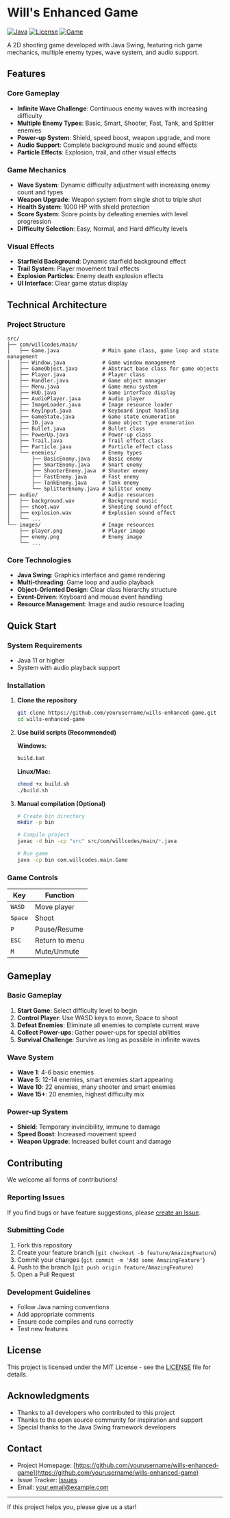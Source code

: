 # Will's Enhanced Game

[![Java](https://img.shields.io/badge/Java-21+-orange.svg)](https://www.oracle.com/java/)
[![License](https://img.shields.io/badge/License-MIT-green.svg)](LICENSE)
[![Game](https://img.shields.io/badge/Game-2D%20Shooter-blue.svg)](https://github.com/yourusername/wills-enhanced-game)

A 2D shooting game developed with Java Swing, featuring rich game mechanics, multiple enemy types, wave system, and audio support.

## Features

### Core Gameplay
- **Infinite Wave Challenge**: Continuous enemy waves with increasing difficulty
- **Multiple Enemy Types**: Basic, Smart, Shooter, Fast, Tank, and Splitter enemies
- **Power-up System**: Shield, speed boost, weapon upgrade, and more
- **Audio Support**: Complete background music and sound effects
- **Particle Effects**: Explosion, trail, and other visual effects

### Game Mechanics
- **Wave System**: Dynamic difficulty adjustment with increasing enemy count and types
- **Weapon Upgrade**: Weapon system from single shot to triple shot
- **Health System**: 1000 HP with shield protection
- **Score System**: Score points by defeating enemies with level progression
- **Difficulty Selection**: Easy, Normal, and Hard difficulty levels

### Visual Effects
- **Starfield Background**: Dynamic starfield background effect
- **Trail System**: Player movement trail effects
- **Explosion Particles**: Enemy death explosion effects
- **UI Interface**: Clear game status display

## Technical Architecture

### Project Structure
```
src/
├── com/willcodes/main/
│   ├── Game.java              # Main game class, game loop and state management
│   ├── Window.java            # Game window management
│   ├── GameObject.java        # Abstract base class for game objects
│   ├── Player.java            # Player class
│   ├── Handler.java           # Game object manager
│   ├── Menu.java              # Game menu system
│   ├── HUD.java               # Game interface display
│   ├── AudioPlayer.java       # Audio player
│   ├── ImageLoader.java       # Image resource loader
│   ├── KeyInput.java          # Keyboard input handling
│   ├── GameState.java         # Game state enumeration
│   ├── ID.java                # Game object type enumeration
│   ├── Bullet.java            # Bullet class
│   ├── PowerUp.java           # Power-up class
│   ├── Trail.java             # Trail effect class
│   ├── Particle.java          # Particle effect class
│   └── enemies/               # Enemy types
│       ├── BasicEnemy.java    # Basic enemy
│       ├── SmartEnemy.java    # Smart enemy
│       ├── ShooterEnemy.java  # Shooter enemy
│       ├── FastEnemy.java     # Fast enemy
│       ├── TankEnemy.java     # Tank enemy
│       └── SplitterEnemy.java # Splitter enemy
├── audio/                     # Audio resources
│   ├── background.wav         # Background music
│   ├── shoot.wav              # Shooting sound effect
│   ├── explosion.wav          # Explosion sound effect
│   └── ...
└── images/                    # Image resources
    ├── player.png             # Player image
    ├── enemy.png              # Enemy image
    └── ...
```

### Core Technologies
- **Java Swing**: Graphics interface and game rendering
- **Multi-threading**: Game loop and audio playback
- **Object-Oriented Design**: Clear class hierarchy structure
- **Event-Driven**: Keyboard and mouse event handling
- **Resource Management**: Image and audio resource loading

## Quick Start

### System Requirements
- Java 11 or higher
- System with audio playback support

### Installation

1. **Clone the repository**
   ```bash
   git clone https://github.com/yourusername/wills-enhanced-game.git
   cd wills-enhanced-game
   ```

2. **Use build scripts (Recommended)**
   
   **Windows:**
   ```bash
   build.bat
   ```
   
   **Linux/Mac:**
   ```bash
   chmod +x build.sh
   ./build.sh
   ```

3. **Manual compilation (Optional)**
   ```bash
   # Create bin directory
   mkdir -p bin
   
   # Compile project
   javac -d bin -cp "src" src/com/willcodes/main/*.java
   
   # Run game
   java -cp bin com.willcodes.main.Game
   ```

### Game Controls

| Key | Function |
|-----|----------|
| `WASD` | Move player |
| `Space` | Shoot |
| `P` | Pause/Resume |
| `ESC` | Return to menu |
| `M` | Mute/Unmute |

## Gameplay

### Basic Gameplay
1. **Start Game**: Select difficulty level to begin
2. **Control Player**: Use WASD keys to move, Space to shoot
3. **Defeat Enemies**: Eliminate all enemies to complete current wave
4. **Collect Power-ups**: Gather power-ups for special abilities
5. **Survival Challenge**: Survive as long as possible in infinite waves

### Wave System
- **Wave 1**: 4-6 basic enemies
- **Wave 5**: 12-14 enemies, smart enemies start appearing
- **Wave 10**: 22 enemies, many shooter and smart enemies
- **Wave 15+**: 20 enemies, highest difficulty mix

### Power-up System
- **Shield**: Temporary invincibility, immune to damage
- **Speed Boost**: Increased movement speed
- **Weapon Upgrade**: Increased bullet count and damage

## Contributing

We welcome all forms of contributions!

### Reporting Issues
If you find bugs or have feature suggestions, please [create an Issue](https://github.com/yourusername/wills-enhanced-game/issues).

### Submitting Code
1. Fork this repository
2. Create your feature branch (`git checkout -b feature/AmazingFeature`)
3. Commit your changes (`git commit -m 'Add some AmazingFeature'`)
4. Push to the branch (`git push origin feature/AmazingFeature`)
5. Open a Pull Request

### Development Guidelines
- Follow Java naming conventions
- Add appropriate comments
- Ensure code compiles and runs correctly
- Test new features

## License

This project is licensed under the MIT License - see the [LICENSE](LICENSE) file for details.

## Acknowledgments

- Thanks to all developers who contributed to this project
- Thanks to the open source community for inspiration and support
- Special thanks to the Java Swing framework developers

## Contact

- Project Homepage: [https://github.com/yourusername/wills-enhanced-game](https://github.com/yourusername/wills-enhanced-game)
- Issue Tracker: [Issues](https://github.com/yourusername/wills-enhanced-game/issues)
- Email: your.email@example.com

---

If this project helps you, please give us a star! 